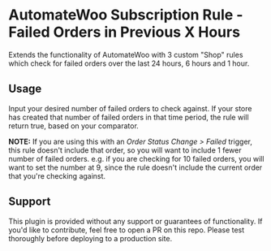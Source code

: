 # AutomateWoo Subscription Rule - Failed Orders in Previous X Hours

Extends the functionality of AutomateWoo with 3 custom "Shop" rules which check for failed orders over the last 24 hours, 6 hours and 1 hour.

## Usage

Input your desired number of failed orders to check against. If your store has created that number of failed orders in that time period, the rule will return true, based on your comparator.

**NOTE:** If you are using this with an _Order Status Change > Failed_ trigger, this rule doesn't include that order, so you will want to include 1 fewer number of failed orders. e.g. if you are checking for 10 failed orders, you will want to set the number at 9, since the rule doesn't include the current order that you're checking against.

## Support

This plugin is provided without any support or guarantees of functionality. If you'd like to contribute, feel free to open a PR on this repo. Please test thoroughly before deploying to a production site.

